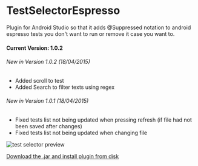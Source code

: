 # TestSelectorEspresso
Plugin for Android Studio so that it adds @Suppressed notation to android espresso tests you don't want to run or remove it case you want to.

#### Current Version: 1.0.2

###### New in Version 1.0.2 (18/04/2015)
- Added scroll to test
- Added Search to filter texts using regex

###### New in Version 1.0.1 (18/04/2015)
- Fixed tests list not being updated when pressing refresh (if file had not been saved after changes)
- Fixed tests list not being updated when changing file

![test selector preview](http://i.imgur.com/YIKmD1R.gif?1)

[Download the .jar and install plugin from disk](https://github.com/amng/TestSelectorEspresso/blob/master/TestSelectorEspresso.jar?raw=true)
